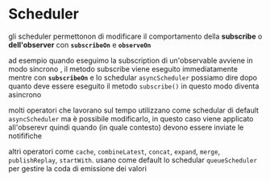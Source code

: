 # Scheduler

gli scheduler permettonon di modificare il comportamento della **subscribe** o **dell'observer** con **`subscribeOn`**  e   **`observeOn`**  

ad esempio quando eseguimo la subscription di un'observable avviene in modo sincrono , il metodo subscribe viene eseguito immediatamente mentre con  **`subscribeOn`**  e lo schedular `asyncScheduler`   possiamo dire dopo quanto deve essere eseguito il metodo `subscribe()`    in questo modo diventa asincrono

molti operatori che lavorano sul tempo utilizzano come schedular di default `asyncScheduler`  ma è possibile modificarlo, in questo caso viene applicato all'obserevr quindi quando \(in quale contesto\) devono essere inviate le notififiche

altri operatori come  `cache`, `combineLatest`, `concat`, `expand`, `merge`, `publishReplay`, `startWith`. usano come default lo schedular `queueScheduler`  per gestire la coda di emissione dei valori

